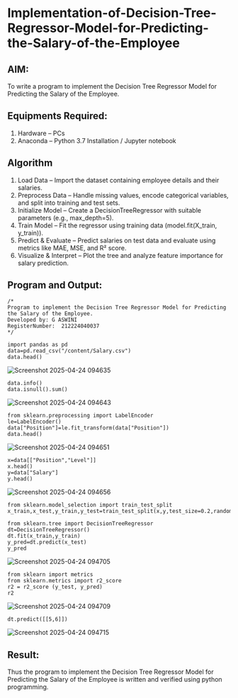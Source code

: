 # Implementation-of-Decision-Tree-Regressor-Model-for-Predicting-the-Salary-of-the-Employee

## AIM:
To write a program to implement the Decision Tree Regressor Model for Predicting the Salary of the Employee.

## Equipments Required:
1. Hardware – PCs
2. Anaconda – Python 3.7 Installation / Jupyter notebook

## Algorithm
1. Load Data – Import the dataset containing employee details and their salaries.
2. Preprocess Data – Handle missing values, encode categorical variables, and split into training and test sets.
3. Initialize Model – Create a DecisionTreeRegressor with suitable parameters (e.g., max_depth=5).
4. Train Model – Fit the regressor using training data (model.fit(X_train, y_train)).
5. Predict & Evaluate – Predict salaries on test data and evaluate using metrics like MAE, MSE, and R² score.
6. Visualize & Interpret – Plot the tree and analyze feature importance for salary prediction. 

## Program and Output:
```
/*
Program to implement the Decision Tree Regressor Model for Predicting the Salary of the Employee.
Developed by: G ASWINI
RegisterNumber:  212224040037
*/
```

```
import pandas as pd
data=pd.read_csv("/content/Salary.csv")
data.head()
```
![Screenshot 2025-04-24 094635](https://github.com/user-attachments/assets/a1a03c2a-4e4f-4a37-aeb1-48778c4981ab)

```
data.info()
data.isnull().sum()
```
![Screenshot 2025-04-24 094643](https://github.com/user-attachments/assets/693dfbb7-5633-43ea-a8ac-07fdb9d177c9)

```
from sklearn.preprocessing import LabelEncoder
le=LabelEncoder()
data["Position"]=le.fit_transform(data["Position"])
data.head()
```
![Screenshot 2025-04-24 094651](https://github.com/user-attachments/assets/15326f94-b85a-41bd-ae50-d68f5c1019b2)

```
x=data[["Position","Level"]]
x.head()
y=data["Salary"]
y.head()
```
![Screenshot 2025-04-24 094656](https://github.com/user-attachments/assets/4fa53b0b-b28a-4400-9dbd-de9c0f29ff87)

```
from sklearn.model_selection import train_test_split
x_train,x_test,y_train,y_test=train_test_split(x,y,test_size=0.2,random_state=2)

from sklearn.tree import DecisionTreeRegressor
dt=DecisionTreeRegressor()
dt.fit(x_train,y_train)
y_pred=dt.predict(x_test)
y_pred
```
![Screenshot 2025-04-24 094705](https://github.com/user-attachments/assets/616230ce-23db-4d89-bb2c-7ce55bed997b)

```
from sklearn import metrics
from sklearn.metrics import r2_score
r2 = r2_score (y_test, y_pred)
r2
```
![Screenshot 2025-04-24 094709](https://github.com/user-attachments/assets/b33524c2-3147-458b-9251-f960abe4b34f)

```
dt.predict([[5,6]])
```
![Screenshot 2025-04-24 094715](https://github.com/user-attachments/assets/df6942a1-3494-45ed-83f0-4307f4943273)

## Result:
Thus the program to implement the Decision Tree Regressor Model for Predicting the Salary of the Employee is written and verified using python programming.
